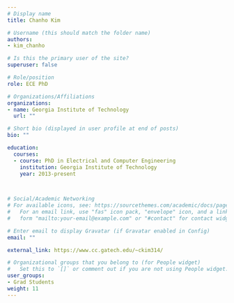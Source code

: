 ```yaml
---
# Display name
title: Chanho Kim

# Username (this should match the folder name)
authors:
- kim_chanho

# Is this the primary user of the site?
superuser: false

# Role/position
role: ECE PhD

# Organizations/Affiliations
organizations:
- name: Georgia Institute of Technology
  url: ""

# Short bio (displayed in user profile at end of posts)
bio: ""

education:
  courses:
  - course: PhD in Electrical and Computer Engineering
    institution: Georgia Institute of Technology
    year: 2013-present
 


# Social/Academic Networking
# For available icons, see: https://sourcethemes.com/academic/docs/page-builder/#icons
#   For an email link, use "fas" icon pack, "envelope" icon, and a link in the
#   form "mailto:your-email@example.com" or "#contact" for contact widget.

# Enter email to display Gravatar (if Gravatar enabled in Config)
email: ""

external_link: https://www.cc.gatech.edu/~ckim314/

# Organizational groups that you belong to (for People widget)
#   Set this to `[]` or comment out if you are not using People widget.
user_groups:
- Grad Students
weight: 11
---
```


